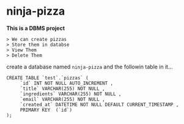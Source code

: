 # ninja-pizza
**This is a DBMS project**
```
> We can create pizzas
> Store them in databse
> View Them
> Delete Them
```

create a database named `ninja-pizza` and the followin table in it...
```
CREATE TABLE `test`.`pizzas` (
     `id` INT NOT NULL AUTO_INCREMENT ,  
     `title` VARCHAR(255) NOT NULL ,  
     `ingredients` VARCHAR(255) NOT NULL ,  
     `email` VARCHAR(255) NOT NULL ,  
     `created_at` DATETIME NOT NULL DEFAULT CURRENT_TIMESTAMP ,    
     PRIMARY KEY  (`id`)
);

```
